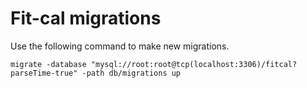 # Fit-cal migrations

Use the following command to make new migrations. 

```migrate -database "mysql://root:root@tcp(localhost:3306)/fitcal?parseTime-true" -path db/migrations up```

